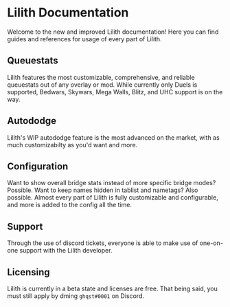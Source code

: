 # Lilith Documentation

Welcome to the new and improved Lilith documentation! Here you can find guides and references for usage of every part of Lilith.

## Queuestats

Lilith features the most customizable, comprehensive, and reliable queuestats out of any overlay or mod. While currently only Duels is supported, Bedwars, Skywars, Mega Walls, Blitz, and UHC support is on the way.

## Autododge

Lilith's WIP autododge feature is the most advanced on the market, with as much customizabilty as you'd want and more.

## Configuration

Want to show overall bridge stats instead of more specific bridge modes? Possible. Want to keep names hidden in tablist and nametags? Also possible. Almost every part of Lilith is fully customizable and configurable, and more is added to the config all the time.

## Support

Through the use of discord tickets, everyone is able to make use of one-on-one support with the Lilith developer.

## Licensing

Lilith is currently in a beta state and licenses are free. That being said, you must still apply by dming `ghqst#0001` on Discord.

